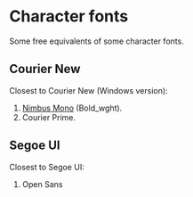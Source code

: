 # Character fonts

Some free equivalents of some character fonts.

## Courier New

Closest to Courier New (Windows version):

1. [Nimbus Mono](https://www.1001fonts.com/nimbus-mono-font.html) (Bold_wght).
2. Courier Prime.

## Segoe UI

Closest to Segoe UI:

1. Open Sans
